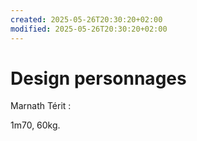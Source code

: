 ```yaml
---
created: 2025-05-26T20:30:20+02:00
modified: 2025-05-26T20:30:20+02:00
---
```


# Design personnages

Marnath Térit :

1m70, 60kg.
